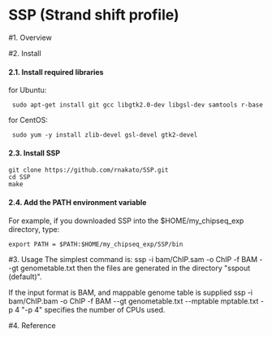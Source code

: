 # SSP (Strand shift profile)

#1. Overview

#2. Install
#### 2.1. Install required libraries
for Ubuntu:

     sudo apt-get install git gcc libgtk2.0-dev libgsl-dev samtools r-base
 
for CentOS:

     sudo yum -y install zlib-devel gsl-devel gtk2-devel

#### 2.3. Install SSP
    git clone https://github.com/rnakato/SSP.git
    cd SSP
    make
    

#### 2.4. Add the PATH environment variable
For example, if you downloaded SSP into the $HOME/my_chipseq_exp directory, type:

    export PATH = $PATH:$HOME/my_chipseq_exp/SSP/bin

#3. Usage
The simplest command is:
    ssp -i bam/ChIP.sam -o ChIP -f BAM --gt genometable.txt
then the files are generated in the directory "sspout (default)".

If the input format is BAM, and mappable genome table is supplied
    ssp -i bam/ChIP.bam -o ChIP -f BAM --gt genometable.txt --mptable mptable.txt -p 4
"-p 4" specifies the number of CPUs used. 

#4. Reference
